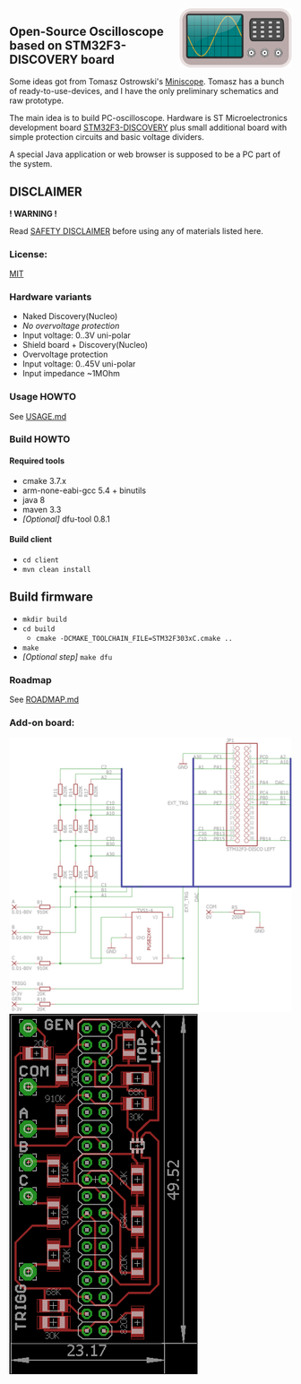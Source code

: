 <img align="right" width="200" src="client/icon.png">

## Open-Source Oscilloscope based on STM32F3-DISCOVERY board

Some ideas got from Tomasz Ostrowski's [Miniscope](http://tomeko.net/miniscope_v4/index.php?lang=en).
Tomasz has a bunch of ready-to-use-devices, and I have the only preliminary schematics and raw prototype.

The main idea is to build PC-oscilloscope. Hardware is ST Microelectronics development board
[STM32F3-DISCOVERY](http://www.st.com/web/catalog/tools/FM116/SC959/SS1532/PF254044) plus small additional board with simple protection circuits and basic voltage dividers.

A special Java application or web browser is supposed to be a PC part of the system.

## DISCLAIMER

**! WARNING !**

Read [SAFETY DISCLAIMER](DISCLAIMER.md) before using any of materials listed here.  

### License:
[MIT](license.txt)

### Hardware variants
* Naked Discovery(Nucleo)
 * _No overvoltage protection_
 * Input voltage: 0..3V uni-polar
* Shield board + Discovery(Nucleo)
 * Overvoltage protection
 * Input voltage: 0..45V uni-polar
 * Input impedance ~1MOhm

### Usage HOWTO
See [USAGE.md](USAGE.md)

### Build HOWTO

#### Required tools
* cmake 3.7.x
* arm-none-eabi-gcc 5.4 + binutils
* java 8
* maven 3.3
* *[Optional]* dfu-tool 0.8.1 

#### Build client
* `cd client`
* `mvn clean install`

Build firmware
----
* `mkdir build`
* `cd build`
    * `cmake -DCMAKE_TOOLCHAIN_FILE=STM32F303xC.cmake ..`
* `make`
* *[Optional step]* `make dfu`

### Roadmap
See [ROADMAP.md](ROADMAP.md)

### Add-on board:
![Schematics](shematic_v1.png)
![Board](board_v1.png)
